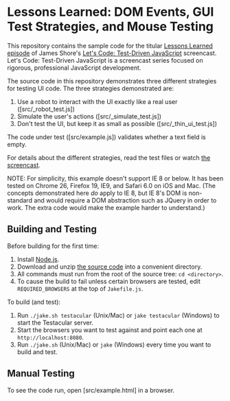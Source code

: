 Lessons Learned: DOM Events, GUI Test Strategies, and Mouse Testing
=============

This repository contains the sample code for the titular [Lessons Learned episode](http://www.letscodejavascript.com/v3/episodes/lessons_learned/10) of James Shore's [Let's Code: Test-Driven JavaScript](http://www.letscodejavascript.com) screencast. Let's Code: Test-Driven JavaScript is a screencast series focused on rigorous, professional JavaScript development.

The source code in this repository demonstrates three different strategies for testing UI code. The three strategies demonstrated are:

1. Use a robot to interact with the UI exactly like a real user ([src/_robot_test.js])
2. Simulate the user's actions ([src/_simulate_test.js])
3. Don't test the UI, but keep it as small as possible ([src/_thin_ui_test.js])

The code under test ([src/example.js]) validates whether a text field is empty.

For details about the different strategies, read the test files or watch [the screencast](http://www.letscodejavascript.com/v3/episodes/lessons_learned/10).

NOTE: For simplicity, this example doesn't support IE 8 or below. It has been tested on Chrome 26, Firefox 19, IE9, and Safari 6.0 on iOS and Mac. (The concepts demonstrated here *do* apply to IE 8, but IE 8's DOM is non-standard and would require a DOM abstraction such as JQuery in order to work. The extra code would make the example harder to understand.)


Building and Testing
--------------------

Before building for the first time:

1. Install [Node.js](http://nodejs.org/download/).
2. Download and unzip [the source code](https://github.com/jamesshore/ll10_gui_test_strategies/archive/master.zip) into a convenient directory.
3. All commands must run from the root of the source tree: `cd <directory>`.
4. To cause the build to fail unless certain browsers are tested, edit `REQUIRED_BROWSERS` at the top of `Jakefile.js`.

To build (and test):

1. Run `./jake.sh testacular` (Unix/Mac) or `jake testacular` (Windows) to start the Testacular server.
2. Start the browsers you want to test against and point each one at `http://localhost:8080`.
3. Run `./jake.sh` (Unix/Mac) or `jake` (Windows) every time you want to build and test.

Manual Testing
--------------

To see the code run, open [src/example.html] in a browser.